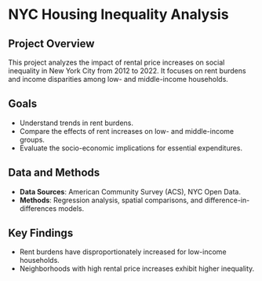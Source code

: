 # NYC Housing Inequality Analysis

## Project Overview
This project analyzes the impact of rental price increases on social inequality in New York City from 2012 to 2022. It focuses on rent burdens and income disparities among low- and middle-income households.

## Goals
- Understand trends in rent burdens.
- Compare the effects of rent increases on low- and middle-income groups.
- Evaluate the socio-economic implications for essential expenditures.

## Data and Methods
- **Data Sources**: American Community Survey (ACS), NYC Open Data.
- **Methods**: Regression analysis, spatial comparisons, and difference-in-differences models.

## Key Findings
- Rent burdens have disproportionately increased for low-income households.
- Neighborhoods with high rental price increases exhibit higher inequality.

